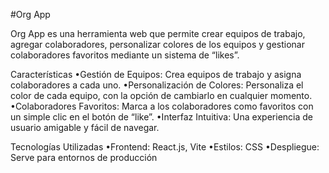 #Org App

Org App es una herramienta web que permite crear equipos de trabajo, agregar colaboradores, personalizar colores de los equipos y gestionar colaboradores favoritos mediante un sistema de “likes”.

Características
	•Gestión de Equipos: Crea equipos de trabajo y asigna colaboradores a cada uno.
	•Personalización de Colores: Personaliza el color de cada equipo, con la opción de cambiarlo en cualquier momento.
	•Colaboradores Favoritos: Marca a los colaboradores como favoritos con un simple clic en el botón de “like”.
	•Interfaz Intuitiva: Una experiencia de usuario amigable y fácil de navegar.
 
Tecnologías Utilizadas
	•Frontend: React.js, Vite
	•Estilos: CSS
	•Despliegue: Serve para entornos de producción
